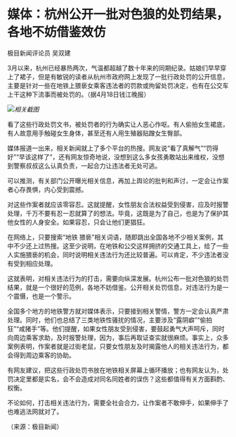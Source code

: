 # 媒体：杭州公开一批对色狼的处罚结果，各地不妨借鉴效仿

极目新闻评论员 吴双建

3月以来，杭州已经暴热两次，气温都超越了数十年来的同期纪录。姑娘们早早穿上了裙子，但是有敏锐的读者从杭州市政府网上发现了一批行政处罚的公开信息，主要是针对一些在地铁上猥亵女乘客违法者的罚款或拘留处罚决定，也有在公交车上干这种下流事而被处罚的。（据4月18日钱江晚报）

![](https://inews.gtimg.com/om_bt/OKZTTg28quSq9EZvgGHAZfsnEgcOHje8pEGyteboaAAxYAA/1000)_相关截图_

看了这些行政处罚文书，被处罚者的行为确实让人恶心作呕。有人偷拍女生裙底，有人故意用手触碰女生身体，甚至还有人用生殖器贴蹭女生臀部。

媒体报道一出来，相关新闻就上了多个平台的热搜。网友说“看了真解气”“罚得好”“早该这样了”，还有网友惊奇地说，没想到这么多女孩勇敢站出来维权，没想到警察叔叔这么认真负责，一起合力让违法者无处可逃。

可以推测，有关部门公开曝光相关信息，再加上舆论的批判和声讨，一定会让作案者心存畏惧，内心受到震撼。

对这些作案者就应该零容忍。这就提醒，女性朋友合法权益受到侵害，应及时报警处理，千万不要有忍一忍就算了的想法。毕竟，这既是为了自己，也是为了保护其他女性的人身安全。如果容忍，只会让他们更猖狂。

在网络上，只要搜索“地铁
猥亵”相关词语，随即跳出全国各地不少相关案例，其中不少还上过热搜。这至少说明，在地铁和公交这样拥挤的交通工具上，给了一些人实施猥亵的机会，同时说明相关违法行为还比较普遍。可以肯定，不少违法者没有受到相应处理。

这就表明，对相关违法行为的打击，需要向纵深发展。杭州公布一批对色狼的处罚结果，就是一个很好的范例，各地不妨借鉴。公开相关处罚信息，对违法行为是一个震慑，也是一个警示。

全国多个地方的地铁警方就对媒体表示，只要接到相关警情，警方一定会认真严肃处理。同时，他们也总结了三类地铁性骚扰的情况，主要涉及“露阴癖”“偷拍狂”“咸猪手”等。他们提醒，如果女性朋友受到侵害，要鼓起勇气大声呵斥，同时向周边乘客求助，及时报警处理，因为，事后再取证查实就很麻烦。事实上，众多案例表明，作案者就是过街老鼠，只要女性朋友及时揭露他人的相关违法行为，都会得到周边乘客的协助。

有网友建议，把这些行政处罚书放在地铁相关屏幕上循环播放；也有网友认为，处罚决定里都是实名，会不会造成对同名同姓者的误伤？这些都值得有关方面斟酌、权衡。

不论如何，打击相关违法行为，需要全社会合力，让作案者不敢伸手，如果伸手了也难逃法网就对了。

（来源：极目新闻）

